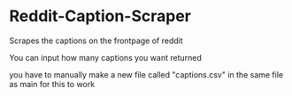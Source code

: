 # Reddit-Caption-Scraper
Scrapes the captions on the frontpage of reddit

You can input how many captions you want returned

you have to manually make a new file called "captions.csv" in the same file as main for this to work
